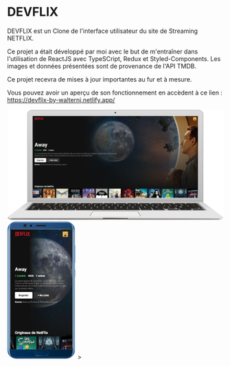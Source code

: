 # DEVFLIX

DEVFLIX est un Clone de l'interface utilisateur du site de Streaming NETFLIX.

Ce projet a était développé par moi avec le but de m'entraîner dans l'utilisation de ReactJS avec TypeSCript, Redux et Styled-Components.
Les images et données présentées sont de provenance de l'API TMDB.

Ce projet recevra de mises à jour importantes au fur et à mesure. 

Vous pouvez avoir un aperçu de son fonctionnement en accèdent à ce lien : https://devflix-by-walternj.netlify.app/

<p float="center">
   <img src="https://github.com/walternj/DEVFLIX/blob/master/Capture.PNG" width="840" />
  <img src="https://github.com/walternj/DEVFLIX/blob/master/Capture_mobile.png" width="160" />
>
</p>


  
